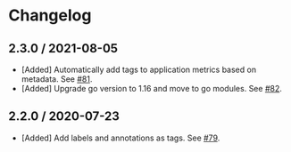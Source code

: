 # Changelog

## 2.3.0 / 2021-08-05

* [Added] Automatically add tags to application metrics based on metadata. See [#81](https://github.com/DataDog/datadog-firehose-nozzle/pull/81).
* [Added] Upgrade go version to 1.16 and move to go modules. See [#82](https://github.com/DataDog/datadog-firehose-nozzle/pull/82).

## 2.2.0 / 2020-07-23

* [Added] Add labels and annotations as tags. See [#79](https://github.com/DataDog/datadog-firehose-nozzle/pull/79).
